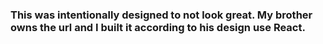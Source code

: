 ### This was intentionally designed to not look great. My brother owns the url and I built it according to his design use React. 
